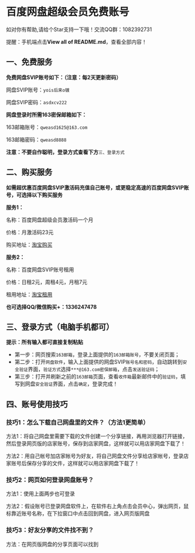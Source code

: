 # 百度网盘超级会员免费账号

如对你有帮助,请给个Star支持一下哦！交流QQ群：1082392731

提醒：手机端点击**View all of README.md**，查看全部内容！

## 一、免费服务

**免费网盘SVIP账号如下：（注意：每2天更新密码）** 

网盘SVIP账号：`yois后来o镀`

网盘SVIP密码：`asdxcv222`

**网盘登录时所需163密保邮箱如下：**

163邮箱账号：`qweasd1625@163.com`

163邮箱密码：`qweasd8888`

**注意：不要自作聪明，登录方式查看下方**`三、登录方式`

## 二、购买服务

**如需超优惠百度网盘SVIP激活码充值自己账号，或更稳定高速的百度网盘SVIP账号，可选择以下购买服务**

**服务1：**

名称：百度网盘超级会员激活码一个月

价格：月激活码23元

购买地址：[淘宝购买](https://item.taobao.com/item.htm?ft=t&id=614142250531)

**服务2：**

名称：百度网盘SVIP账号租用

价格：日租2元，周租4元，月租7元

租用地址：[淘宝租用](https://item.taobao.com/item.htm?ft=t&id=614480007543)

**也可选择QQ/微信购买+：1336247478**

## 三、登录方式（电脑手机都可）

**提示：所有输入都可直接复制粘贴**

- 第一步：网页搜索`163邮箱`，登录上面提供的`163邮箱账号`，不要关闭页面；
- 第二步：打开`网盘软件`，输入上面提供的网盘SVIP`账号名和密码`，自动跳转到`安全验证`界面，`验证方式`选择`***@163.com密保邮箱`，点击`发送验证码`；
- 第三步：打开并刷新之前的`163邮箱`页面，查看`收件箱`最新邮件中的`验证码`，填写到网盘`安全验证`界面，点击`确定`，登录完成！

## 四、账号使用技巧

### 技巧1：怎么下载自己网盘里的文件？（方法1更简单）

方法1：将自己网盘里需要下载的文件创建一个分享链接，再用浏览器打开链接，然后登录网页版的店家账号，保存到店家网盘，这样就可以用店家网盘下载了！ 

方法2：用自己帐号加店家帐号为好友，将自己网盘文件分享给店家帐号，登录店家账号后保存分享的文件，这样就可以用店家网盘下载了！

### 技巧2：网页如何登录网盘账号？

方法1：使用上面两步也可登录

方法2：假设账号已登录网盘软件上，在软件右上角点击会员中心，弹出网页，鼠标靠近账号名称，在下拉窗口中点击回到网盘，进入网页版网盘

### 技巧3：好友分享的文件找不到？

方法：在网页版网盘的分享页面可以找到
